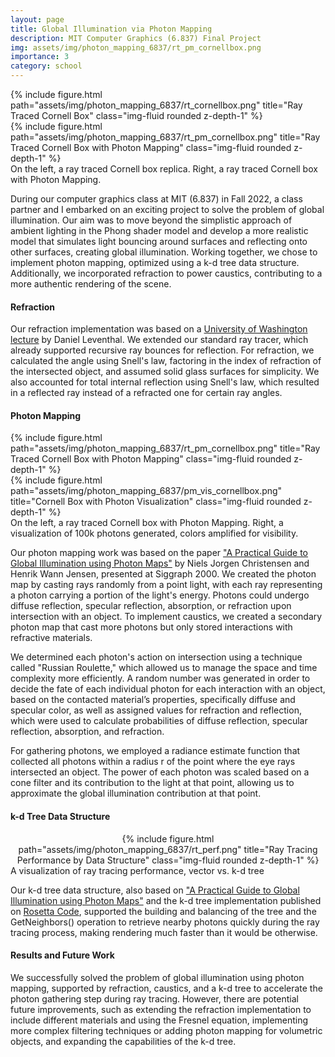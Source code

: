 ```yaml
---
layout: page
title: Global Illumination via Photon Mapping
description: MIT Computer Graphics (6.837) Final Project
img: assets/img/photon_mapping_6837/rt_pm_cornellbox.png
importance: 3
category: school
---
```


<div class="container">
    <div class="row justify-content-sm-center">
        <div class="col-sm mt-3 mt-md-0">
            {% include figure.html path="assets/img/photon_mapping_6837/rt_cornellbox.png" title="Ray Traced Cornell Box" class="img-fluid rounded z-depth-1" %}
        </div>
        <div class="col-sm mt-3 mt-md-0">
            {% include figure.html path="assets/img/photon_mapping_6837/rt_pm_cornellbox.png" title="Ray Traced Cornell Box with Photon Mapping" class="img-fluid rounded z-depth-1" %}
        </div>
    </div>
</div>
<div class="caption">
    On the left, a ray traced Cornell box replica. Right, a ray traced Cornell box with Photon Mapping.
</div>

During our computer graphics class at MIT (6.837) in Fall 2022, a class partner and I embarked on an exciting project to solve the problem of global illumination. Our aim was to move beyond the simplistic approach of ambient lighting in the Phong shader model and develop a more realistic model that simulates light bouncing around surfaces and reflecting onto other surfaces, creating global illumination. Working together, we chose to implement photon mapping, optimized using a k-d tree data structure. Additionally, we incorporated refraction to power caustics, contributing to a more authentic rendering of the scene.

#### Refraction

Our refraction implementation was based on a [University of Washington lecture](https://courses.cs.washington.edu/courses/cse457/11au/lectures/markup/ray-tracing-markup.pdf) by Daniel Leventhal. We extended our standard ray tracer, which already supported recursive ray bounces for reflection. For refraction, we calculated the angle using Snell's law, factoring in the index of refraction of the intersected object, and assumed solid glass surfaces for simplicity. We also accounted for total internal reflection using Snell's law, which resulted in a reflected ray instead of a refracted one for certain ray angles.

#### Photon Mapping
<div class="container">
    <div class="row justify-content-sm-center">
        <div class="col-sm mt-3 mt-md-0">
            {% include figure.html path="assets/img/photon_mapping_6837/rt_pm_cornellbox.png" title="Ray Traced Cornell Box with Photon Mapping" class="img-fluid rounded z-depth-1" %}
        </div>
        <div class="col-sm mt-3 mt-md-0">
            {% include figure.html path="assets/img/photon_mapping_6837/pm_vis_cornellbox.png" title="Cornell Box with Photon Visualization" class="img-fluid rounded z-depth-1" %}
        </div>
    </div>
</div>
<div class="caption">
    On the left, a ray traced Cornell box with Photon Mapping. Right, a visualization of 100k photons generated, colors amplified for visibility.
</div>

Our photon mapping work was based on the paper ["A Practical Guide to Global Illumination using Photon Maps"](https://graphics.stanford.edu/courses/cs348b-00/course8.pdf) by Niels Jorgen Christensen and Henrik Wann Jensen, presented at Siggraph 2000. We created the photon map by casting rays randomly from a point light, with each ray representing a photon carrying a portion of the light's energy. Photons could undergo diffuse reflection, specular reflection, absorption, or refraction upon intersection with an object. To implement caustics, we created a secondary photon map that cast more photons but only stored interactions with refractive materials.

We determined each photon's action on intersection using a technique called "Russian Roulette," which allowed us to manage the space and time complexity more efficiently. A random number was generated in order to decide the fate of each individual photon for each interaction with an object, based on the contacted material’s properties, specifically diffuse and specular color, as well as assigned values for refraction and reflection, which were used to calculate probabilities of diffuse reflection, specular reflection, absorption, and refraction.

For gathering photons, we employed a radiance estimate function that collected all photons within a radius r of the point where the eye rays intersected an object. The power of each photon was scaled based on a cone filter and its contribution to the light at that point, allowing us to approximate the global illumination contribution at that point.

#### k-d Tree Data Structure

<center>
    <div class="row justify-content-sm-center">
        <div class="col-sm mt-3 mt-md-0">
            {% include figure.html path="assets/img/photon_mapping_6837/rt_perf.png" title="Ray Tracing Performance by Data Structure" class="img-fluid rounded z-depth-1" %}
        </div>
    </div>
</center>
<div class="caption">
    A visualization of ray tracing performance, vector vs. k-d tree
</div>


Our k-d tree data structure, also based on ["A Practical Guide to Global Illumination using Photon Maps"](https://graphics.stanford.edu/courses/cs348b-00/course8.pdf) and the k-d tree implementation published on [Rosetta Code](https://rosettacode.org/wiki/K-d_tree#C.2B.2B), supported the building and balancing of the tree and the GetNeighbors() operation to retrieve nearby photons quickly during the ray tracing process, making rendering much faster than it would be otherwise.

#### Results and Future Work

We successfully solved the problem of global illumination using photon mapping, supported by refraction, caustics, and a k-d tree to accelerate the photon gathering step during ray tracing. However, there are potential future improvements, such as extending the refraction implementation to include different materials and using the Fresnel equation, implementing more complex filtering techniques or adding photon mapping for volumetric objects, and expanding the capabilities of the k-d tree.
